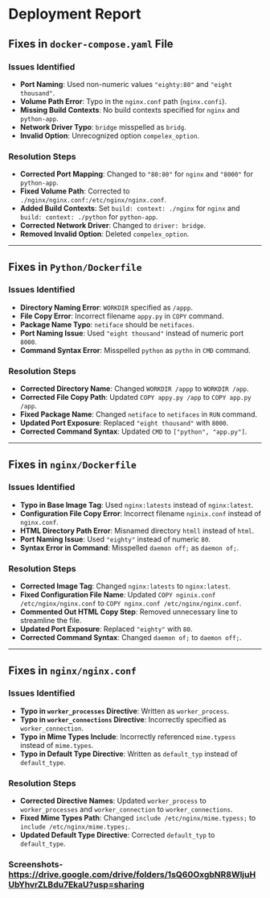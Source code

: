 # Deployment Report

## Fixes in `docker-compose.yaml` File

### Issues Identified
- **Port Naming**: Used non-numeric values `"eighty:80"` and `"eight thousand"`.
- **Volume Path Error**: Typo in the `nginx.conf` path (`nginx.confi`).
- **Missing Build Contexts**: No build contexts specified for `nginx` and `python-app`.
- **Network Driver Typo**: `bridge` misspelled as `bridg`.
- **Invalid Option**: Unrecognized option `compelex_option`.

### Resolution Steps
- **Corrected Port Mapping**: Changed to `"80:80"` for `nginx` and `"8000"` for `python-app`.
- **Fixed Volume Path**: Corrected to `./nginx/nginx.conf:/etc/nginx/nginx.conf`.
- **Added Build Contexts**: Set `build: context: ./nginx` for `nginx` and `build: context: ./python` for `python-app`.
- **Corrected Network Driver**: Changed to `driver: bridge`.
- **Removed Invalid Option**: Deleted `compelex_option`.

---

## Fixes in `Python/Dockerfile`

### Issues Identified
- **Directory Naming Error**: `WORKDIR` specified as `/appp`.
- **File Copy Error**: Incorrect filename `appy.py` in `COPY` command.
- **Package Name Typo**: `netiface` should be `netifaces`.
- **Port Naming Issue**: Used `"eight thousand"` instead of numeric port `8000`.
- **Command Syntax Error**: Misspelled `python` as `pythn` in `CMD` command.

### Resolution Steps
- **Corrected Directory Name**: Changed `WORKDIR /appp` to `WORKDIR /app`.
- **Corrected File Copy Path**: Updated `COPY appy.py /app` to `COPY app.py /app`.
- **Fixed Package Name**: Changed `netiface` to `netifaces` in `RUN` command.
- **Updated Port Exposure**: Replaced `"eight thousand"` with `8000`.
- **Corrected Command Syntax**: Updated `CMD` to `["python", "app.py"]`.

---

## Fixes in `nginx/Dockerfile`

### Issues Identified
- **Typo in Base Image Tag**: Used `nginx:latests` instead of `nginx:latest`.
- **Configuration File Copy Error**: Incorrect filename `nginix.conf` instead of `nginx.conf`.
- **HTML Directory Path Error**: Misnamed directory `htmll` instead of `html`.
- **Port Naming Issue**: Used `"eighty"` instead of numeric `80`.
- **Syntax Error in Command**: Misspelled `daemon off;` as `daemon of;`.

### Resolution Steps
- **Corrected Image Tag**: Changed `nginx:latests` to `nginx:latest`.
- **Fixed Configuration File Name**: Updated `COPY nginix.conf /etc/nginx/nginx.conf` to `COPY nginx.conf /etc/nginx/nginx.conf`.
- **Commented Out HTML Copy Step**: Removed unnecessary line to streamline the file.
- **Updated Port Exposure**: Replaced `"eighty"` with `80`.
- **Corrected Command Syntax**: Changed `daemon of;` to `daemon off;`.

---

## Fixes in `nginx/nginx.conf`

### Issues Identified
- **Typo in `worker_processes` Directive**: Written as `worker_process`.
- **Typo in `worker_connections` Directive**: Incorrectly specified as `worker_connection`.
- **Typo in Mime Types Include**: Incorrectly referenced `mime.typess` instead of `mime.types`.
- **Typo in Default Type Directive**: Written as `default_typ` instead of `default_type`.

### Resolution Steps
- **Corrected Directive Names**: Updated `worker_process` to `worker_processes` and `worker_connection` to `worker_connections`.
- **Fixed Mime Types Path**: Changed `include /etc/nginx/mime.typess;` to `include /etc/nginx/mime.types;`.
- **Updated Default Type Directive**: Corrected `default_typ` to `default_type`.

### Screenshots- https://drive.google.com/drive/folders/1sQ60OxgbNR8WljuHUbYhvrZLBdu7EkaU?usp=sharing

